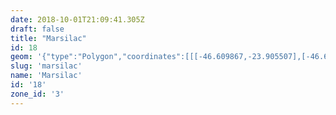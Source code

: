 ```yaml
---
date: 2018-10-01T21:09:41.305Z
draft: false
title: "Marsilac"
id: 18
geom: '{"type":"Polygon","coordinates":[[[-46.609867,-23.905507],[-46.610487,-23.905521],[-46.63893,-23.911156],[-46.640514,-23.911526],[-46.640432,-23.910784],[-46.64044,-23.909688],[-46.640707,-23.908299],[-46.641092,-23.90726],[-46.643264,-23.902398],[-46.643862,-23.901244],[-46.644598,-23.900242],[-46.647413,-23.897576],[-46.648333,-23.896472],[-46.650762,-23.892168],[-46.651267,-23.891098],[-46.651673,-23.889649],[-46.651782,-23.888206],[-46.664648,-23.887607],[-46.666836,-23.88756],[-46.69917,-23.886165],[-46.71714,-23.880856],[-46.720629,-23.879903],[-46.732545,-23.876326],[-46.73628,-23.875324],[-46.741593,-23.873696],[-46.747546,-23.872025],[-46.752321,-23.870563],[-46.763253,-23.866763],[-46.763525,-23.866992],[-46.763851,-23.867104],[-46.764544,-23.86693],[-46.764874,-23.866933],[-46.765122,-23.867044],[-46.765376,-23.86727],[-46.765591,-23.867323],[-46.766755,-23.8671],[-46.767272,-23.867076],[-46.767567,-23.8675],[-46.768006,-23.867817],[-46.768266,-23.868213],[-46.768395,-23.868284],[-46.769285,-23.868445],[-46.770146,-23.868275],[-46.770864,-23.867999],[-46.77135,-23.868019],[-46.771758,-23.868126],[-46.772214,-23.8681],[-46.772651,-23.867983],[-46.773116,-23.86811],[-46.773486,-23.868047],[-46.773781,-23.867825],[-46.774048,-23.867295],[-46.774357,-23.867164],[-46.774888,-23.866713],[-46.775305,-23.866678],[-46.775665,-23.866522],[-46.775637,-23.867167],[-46.775839,-23.872673],[-46.775864,-23.875201],[-46.776022,-23.87528],[-46.776041,-23.877415],[-46.776331,-23.880129],[-46.776398,-23.881782],[-46.776307,-23.884578],[-46.776432,-23.886302],[-46.776315,-23.887213],[-46.776626,-23.890263],[-46.776584,-23.892568],[-46.776826,-23.893179],[-46.776915,-23.893255],[-46.778078,-23.893327],[-46.782226,-23.893866],[-46.78309,-23.893932],[-46.78392,-23.8941],[-46.784114,-23.894066],[-46.785438,-23.894197],[-46.785617,-23.894284],[-46.78698,-23.894509],[-46.787561,-23.894754],[-46.788056,-23.894823],[-46.788596,-23.894657],[-46.789409,-23.894588],[-46.79509,-23.893752],[-46.795379,-23.893655],[-46.796233,-23.893167],[-46.796788,-23.893051],[-46.797175,-23.893095],[-46.798386,-23.893614],[-46.799195,-23.893772],[-46.799654,-23.893724],[-46.800179,-23.893581],[-46.800543,-23.893308],[-46.800949,-23.892881],[-46.801004,-23.8925],[-46.800915,-23.890478],[-46.800956,-23.890192],[-46.801318,-23.889154],[-46.801738,-23.888568],[-46.802117,-23.888203],[-46.802959,-23.887717],[-46.803454,-23.887565],[-46.804026,-23.88746],[-46.805455,-23.887521],[-46.806203,-23.887137],[-46.806767,-23.886716],[-46.807359,-23.886561],[-46.807564,-23.886856],[-46.807564,-23.88705],[-46.807418,-23.88725],[-46.806829,-23.887333],[-46.80672,-23.887396],[-46.806517,-23.88792],[-46.806527,-23.888071],[-46.806689,-23.888155],[-46.807074,-23.887748],[-46.807164,-23.887727],[-46.807216,-23.88778],[-46.807149,-23.88801],[-46.807242,-23.88834],[-46.806959,-23.888698],[-46.807076,-23.888878],[-46.807263,-23.888966],[-46.807411,-23.88925],[-46.807387,-23.889294],[-46.807107,-23.88925],[-46.806868,-23.88909],[-46.806739,-23.889187],[-46.806816,-23.889449],[-46.806772,-23.88983],[-46.807164,-23.890036],[-46.807243,-23.890282],[-46.807026,-23.890424],[-46.806739,-23.890398],[-46.806632,-23.890441],[-46.806672,-23.890634],[-46.806452,-23.890806],[-46.80641,-23.890907],[-46.806297,-23.89149],[-46.806203,-23.891662],[-46.806227,-23.891865],[-46.805962,-23.892202],[-46.805746,-23.892183],[-46.805584,-23.892066],[-46.80571,-23.891883],[-46.805934,-23.891746],[-46.805922,-23.891612],[-46.805506,-23.891377],[-46.805389,-23.891382],[-46.804851,-23.891971],[-46.804487,-23.892242],[-46.80412,-23.892883],[-46.804122,-23.892978],[-46.804195,-23.893034],[-46.804401,-23.892999],[-46.804824,-23.893039],[-46.804982,-23.893219],[-46.804998,-23.893433],[-46.804873,-23.894069],[-46.804633,-23.894379],[-46.804528,-23.894691],[-46.804625,-23.894919],[-46.804626,-23.895329],[-46.805195,-23.89556],[-46.805268,-23.895639],[-46.80523,-23.895728],[-46.804892,-23.895957],[-46.804851,-23.896124],[-46.80497,-23.896199],[-46.804972,-23.896517],[-46.805034,-23.89666],[-46.805341,-23.896829],[-46.805382,-23.896958],[-46.805285,-23.897047],[-46.80498,-23.89705],[-46.804893,-23.897154],[-46.804907,-23.897202],[-46.805219,-23.897271],[-46.805451,-23.897501],[-46.805447,-23.89764],[-46.805311,-23.897783],[-46.805555,-23.897868],[-46.805587,-23.897934],[-46.805598,-23.898414],[-46.806014,-23.898204],[-46.806127,-23.898269],[-46.806112,-23.898381],[-46.805939,-23.898416],[-46.805806,-23.898543],[-46.805832,-23.898716],[-46.806384,-23.899135],[-46.806437,-23.899404],[-46.806924,-23.899818],[-46.806917,-23.900023],[-46.807008,-23.900173],[-46.806723,-23.900889],[-46.80674,-23.901426],[-46.806838,-23.901419],[-46.807016,-23.901266],[-46.807126,-23.901364],[-46.806997,-23.901556],[-46.807088,-23.9017],[-46.807541,-23.901695],[-46.807799,-23.901776],[-46.807899,-23.901914],[-46.807863,-23.902122],[-46.807918,-23.902309],[-46.808127,-23.90247],[-46.808277,-23.902471],[-46.808423,-23.90262],[-46.808414,-23.902877],[-46.808325,-23.903089],[-46.80835,-23.903258],[-46.808754,-23.903338],[-46.808566,-23.903702],[-46.808811,-23.903911],[-46.808708,-23.904495],[-46.808765,-23.90457],[-46.808935,-23.904537],[-46.809043,-23.904313],[-46.809154,-23.904314],[-46.809265,-23.904485],[-46.809419,-23.905021],[-46.809524,-23.905038],[-46.809791,-23.904938],[-46.80971,-23.905226],[-46.810079,-23.905345],[-46.810138,-23.905628],[-46.810639,-23.905598],[-46.810651,-23.9058],[-46.810492,-23.906074],[-46.810572,-23.906176],[-46.810777,-23.906095],[-46.810911,-23.906117],[-46.811162,-23.90684],[-46.810843,-23.906872],[-46.810741,-23.907071],[-46.81082,-23.907156],[-46.811186,-23.90717],[-46.811331,-23.907288],[-46.811395,-23.907582],[-46.811355,-23.907793],[-46.811469,-23.907894],[-46.811636,-23.90792],[-46.811649,-23.907986],[-46.811309,-23.908339],[-46.811367,-23.908752],[-46.811557,-23.908932],[-46.811818,-23.908904],[-46.811858,-23.908975],[-46.811642,-23.909428],[-46.811355,-23.909719],[-46.811358,-23.909803],[-46.811562,-23.909969],[-46.81201,-23.910144],[-46.812084,-23.910288],[-46.812032,-23.910351],[-46.811763,-23.910327],[-46.811711,-23.910397],[-46.811989,-23.910823],[-46.811903,-23.91134],[-46.811749,-23.911317],[-46.811653,-23.910936],[-46.811518,-23.910859],[-46.811343,-23.910929],[-46.81125,-23.911198],[-46.811078,-23.911214],[-46.81091,-23.911118],[-46.81074,-23.911181],[-46.810814,-23.911351],[-46.811142,-23.911533],[-46.811319,-23.911867],[-46.811621,-23.911978],[-46.811905,-23.911983],[-46.812008,-23.912107],[-46.811772,-23.912544],[-46.811731,-23.913206],[-46.811793,-23.913439],[-46.811394,-23.914012],[-46.811468,-23.914517],[-46.811103,-23.915104],[-46.811131,-23.915439],[-46.810927,-23.915722],[-46.811022,-23.915867],[-46.811329,-23.915937],[-46.811471,-23.916062],[-46.811386,-23.916245],[-46.811416,-23.916333],[-46.811239,-23.916532],[-46.811284,-23.916616],[-46.811464,-23.916545],[-46.81153,-23.916601],[-46.811408,-23.916727],[-46.811137,-23.91682],[-46.811112,-23.916915],[-46.811584,-23.916912],[-46.811685,-23.916994],[-46.811493,-23.917202],[-46.810737,-23.917433],[-46.810055,-23.917822],[-46.809901,-23.917993],[-46.809968,-23.918089],[-46.810252,-23.917925],[-46.810409,-23.917929],[-46.810458,-23.917988],[-46.810424,-23.918063],[-46.810168,-23.91814],[-46.810145,-23.918207],[-46.810507,-23.918322],[-46.810676,-23.918177],[-46.810791,-23.918257],[-46.810652,-23.918445],[-46.810836,-23.918738],[-46.810636,-23.919957],[-46.810512,-23.920291],[-46.810591,-23.920408],[-46.81046,-23.921289],[-46.810169,-23.922293],[-46.809855,-23.922782],[-46.809648,-23.923549],[-46.809699,-23.924603],[-46.809361,-23.925598],[-46.809085,-23.926081],[-46.808846,-23.92672],[-46.808302,-23.928455],[-46.807762,-23.929303],[-46.807763,-23.929386],[-46.808099,-23.92989],[-46.808152,-23.930102],[-46.808078,-23.931922],[-46.807869,-23.932281],[-46.807266,-23.93275],[-46.807002,-23.933974],[-46.806424,-23.935034],[-46.806404,-23.935414],[-46.806842,-23.93603],[-46.806886,-23.936265],[-46.806705,-23.937457],[-46.806858,-23.937994],[-46.806884,-23.938371],[-46.806362,-23.939246],[-46.805965,-23.939476],[-46.805557,-23.939415],[-46.804211,-23.938507],[-46.803688,-23.938305],[-46.803383,-23.938291],[-46.802229,-23.938712],[-46.801293,-23.93886],[-46.800881,-23.93931],[-46.800566,-23.939496],[-46.799718,-23.939553],[-46.798967,-23.93925],[-46.79853,-23.939244],[-46.797994,-23.93944],[-46.797443,-23.939736],[-46.79711,-23.939827],[-46.796202,-23.939921],[-46.795656,-23.940218],[-46.795433,-23.940553],[-46.795144,-23.941783],[-46.794708,-23.942689],[-46.794399,-23.943166],[-46.794033,-23.943502],[-46.793477,-23.943662],[-46.79329,-23.943893],[-46.792795,-23.94378],[-46.792449,-23.943475],[-46.792114,-23.942961],[-46.791961,-23.942827],[-46.790993,-23.942503],[-46.789131,-23.941181],[-46.788327,-23.941131],[-46.787689,-23.941172],[-46.786932,-23.941351],[-46.786381,-23.941563],[-46.78569,-23.942253],[-46.785248,-23.942948],[-46.785085,-23.943375],[-46.783409,-23.945341],[-46.783414,-23.945465],[-46.784096,-23.94641],[-46.783654,-23.946822],[-46.783377,-23.947232],[-46.783014,-23.94737],[-46.782577,-23.947403],[-46.782257,-23.947593],[-46.782042,-23.947935],[-46.781538,-23.948403],[-46.781347,-23.948881],[-46.781142,-23.9492],[-46.780645,-23.949319],[-46.779274,-23.949074],[-46.778464,-23.949689],[-46.777102,-23.95018],[-46.776446,-23.95021],[-46.775735,-23.949962],[-46.775335,-23.949955],[-46.774261,-23.950219],[-46.773892,-23.950608],[-46.773856,-23.950769],[-46.77391,-23.950874],[-46.774258,-23.951388],[-46.774587,-23.952047],[-46.774988,-23.952585],[-46.775057,-23.952842],[-46.774905,-23.953078],[-46.774735,-23.953187],[-46.774547,-23.953268],[-46.774169,-23.953312],[-46.773884,-23.953456],[-46.773752,-23.953943],[-46.773759,-23.954171],[-46.773859,-23.954321],[-46.774363,-23.95464],[-46.774487,-23.954947],[-46.77444,-23.955206],[-46.774579,-23.955485],[-46.77479,-23.955774],[-46.775341,-23.956127],[-46.775369,-23.9563],[-46.775281,-23.956509],[-46.774991,-23.956778],[-46.774877,-23.95709],[-46.774836,-23.9575],[-46.774683,-23.957653],[-46.774587,-23.957669],[-46.77364,-23.957202],[-46.77337,-23.957185],[-46.773294,-23.957229],[-46.773294,-23.957745],[-46.773185,-23.958176],[-46.773324,-23.958542],[-46.77361,-23.959009],[-46.773618,-23.959381],[-46.773547,-23.959488],[-46.773002,-23.959774],[-46.772596,-23.96013],[-46.77194,-23.960174],[-46.771704,-23.960415],[-46.771458,-23.960931],[-46.771249,-23.961172],[-46.770999,-23.961315],[-46.770561,-23.961351],[-46.770287,-23.96125],[-46.769724,-23.960853],[-46.769358,-23.960809],[-46.769235,-23.961042],[-46.76912,-23.961843],[-46.768991,-23.962108],[-46.768839,-23.962152],[-46.768089,-23.961887],[-46.767193,-23.960967],[-46.766951,-23.960911],[-46.766711,-23.960959],[-46.76648,-23.961098],[-46.76639,-23.961283],[-46.76614,-23.961469],[-46.765704,-23.96209],[-46.765457,-23.962026],[-46.765162,-23.961797],[-46.76504,-23.96178],[-46.764831,-23.961917],[-46.763873,-23.962741],[-46.763608,-23.963293],[-46.763471,-23.963417],[-46.763179,-23.963439],[-46.762505,-23.963214],[-46.761954,-23.963221],[-46.762252,-23.963694],[-46.762446,-23.964271],[-46.762467,-23.964845],[-46.762529,-23.964985],[-46.76296,-23.965401],[-46.763523,-23.96581],[-46.763598,-23.965925],[-46.763577,-23.966365],[-46.76337,-23.966777],[-46.763157,-23.96802],[-46.763071,-23.968228],[-46.762536,-23.96846],[-46.762084,-23.968923],[-46.761134,-23.969349],[-46.760647,-23.96966],[-46.760086,-23.970336],[-46.760212,-23.972377],[-46.760155,-23.97256],[-46.759836,-23.97304],[-46.759677,-23.973543],[-46.759571,-23.973605],[-46.759444,-23.973552],[-46.759208,-23.973274],[-46.758762,-23.973205],[-46.758707,-23.973078],[-46.758735,-23.972687],[-46.7585,-23.972439],[-46.758221,-23.972473],[-46.757643,-23.973191],[-46.757415,-23.973294],[-46.757329,-23.973295],[-46.757194,-23.973138],[-46.757055,-23.972694],[-46.756548,-23.972522],[-46.756202,-23.972477],[-46.75536,-23.972548],[-46.754516,-23.972933],[-46.754384,-23.973072],[-46.754408,-23.973396],[-46.754648,-23.973844],[-46.754734,-23.974406],[-46.754721,-23.975371],[-46.754795,-23.975443],[-46.754954,-23.975448],[-46.755736,-23.975335],[-46.755996,-23.975399],[-46.756265,-23.976636],[-46.756203,-23.977461],[-46.756361,-23.977807],[-46.756521,-23.977891],[-46.756734,-23.977907],[-46.757347,-23.977533],[-46.757639,-23.977518],[-46.758152,-23.977683],[-46.758864,-23.978242],[-46.758822,-23.978909],[-46.758688,-23.979661],[-46.758556,-23.979932],[-46.758162,-23.980362],[-46.758141,-23.980547],[-46.758369,-23.980998],[-46.758558,-23.981568],[-46.75881,-23.98176],[-46.759289,-23.981952],[-46.759676,-23.98228],[-46.760026,-23.983292],[-46.760241,-23.983488],[-46.760858,-23.983696],[-46.760958,-23.983799],[-46.761033,-23.984194],[-46.760997,-23.984383],[-46.760884,-23.98448],[-46.760354,-23.98463],[-46.760252,-23.984769],[-46.760352,-23.985023],[-46.760631,-23.985343],[-46.76082,-23.986165],[-46.761109,-23.98627],[-46.761655,-23.986261],[-46.761983,-23.986378],[-46.762026,-23.986455],[-46.76191,-23.987168],[-46.761921,-23.987721],[-46.761781,-23.988362],[-46.761958,-23.988375],[-46.762365,-23.988037],[-46.763275,-23.98784],[-46.76356,-23.987887],[-46.764454,-23.988439],[-46.764582,-23.988655],[-46.764577,-23.988789],[-46.764335,-23.989374],[-46.763856,-23.989962],[-46.763807,-23.990114],[-46.76453,-23.990467],[-46.76476,-23.990641],[-46.765069,-23.990611],[-46.765335,-23.990672],[-46.765599,-23.991044],[-46.76569,-23.991441],[-46.766052,-23.991555],[-46.76628,-23.991801],[-46.766349,-23.992188],[-46.766211,-23.992816],[-46.766226,-23.993307],[-46.766535,-23.993824],[-46.766585,-23.994362],[-46.76679,-23.99474],[-46.766865,-23.99514],[-46.767094,-23.995641],[-46.767188,-23.995691],[-46.767657,-23.995609],[-46.767939,-23.995685],[-46.768195,-23.995837],[-46.768611,-23.995834],[-46.769236,-23.996161],[-46.769301,-23.996276],[-46.769264,-23.996684],[-46.769042,-23.99704],[-46.768049,-23.997875],[-46.768006,-23.998101],[-46.767733,-23.998468],[-46.767723,-23.998642],[-46.767791,-23.99876],[-46.768185,-23.999074],[-46.768542,-23.999178],[-46.768974,-23.999466],[-46.769231,-23.999509],[-46.769761,-24.000007],[-46.769941,-24.000494],[-46.770447,-24.001375],[-46.770662,-24.001624],[-46.77072,-24.001623],[-46.770731,-24.001523],[-46.770637,-24.001405],[-46.770593,-24.001154],[-46.77062,-24.001069],[-46.770746,-24.00101],[-46.771921,-24.001062],[-46.772531,-24.001029],[-46.773642,-24.001359],[-46.773708,-24.001836],[-46.773668,-24.002093],[-46.77384,-24.00267],[-46.774079,-24.003109],[-46.774451,-24.0036],[-46.774646,-24.004002],[-46.774209,-24.003799],[-46.774027,-24.003839],[-46.773912,-24.004091],[-46.774125,-24.00445],[-46.77411,-24.004741],[-46.774041,-24.004878],[-46.773943,-24.004994],[-46.773585,-24.005052],[-46.773301,-24.005371],[-46.772807,-24.005542],[-46.772426,-24.005755],[-46.772336,-24.005984],[-46.772244,-24.006729],[-46.771942,-24.007564],[-46.771767,-24.007652],[-46.771268,-24.007703],[-46.770687,-24.007992],[-46.770106,-24.00791],[-46.769665,-24.0081],[-46.769281,-24.008125],[-46.769041,-24.008019],[-46.76878,-24.007723],[-46.768528,-24.00721],[-46.768342,-24.006976],[-46.768164,-24.006867],[-46.768019,-24.006475],[-46.768044,-24.006022],[-46.767955,-24.005886],[-46.767487,-24.005627],[-46.767325,-24.005329],[-46.767121,-24.005166],[-46.766976,-24.004741],[-46.766837,-24.004546],[-46.766417,-24.004223],[-46.766058,-24.00407],[-46.765428,-24.003998],[-46.764122,-24.00456],[-46.763907,-24.004494],[-46.763547,-24.004228],[-46.76332,-24.004213],[-46.762741,-24.004442],[-46.76241,-24.004927],[-46.762132,-24.004363],[-46.761934,-24.004129],[-46.761912,-24.003622],[-46.761787,-24.003325],[-46.761661,-24.003184],[-46.761092,-24.00286],[-46.760102,-24.00254],[-46.759442,-24.002559],[-46.758761,-24.002342],[-46.75805,-24.002288],[-46.757526,-24.002456],[-46.757537,-24.002593],[-46.757774,-24.002923],[-46.7578,-24.003234],[-46.757135,-24.002694],[-46.756562,-24.002484],[-46.756025,-24.002436],[-46.755812,-24.002268],[-46.755291,-24.002023],[-46.754696,-24.001317],[-46.754705,-24.00083],[-46.754805,-24.000669],[-46.754816,-24.000494],[-46.754615,-24.000277],[-46.754351,-24.000186],[-46.754276,-24.000103],[-46.754151,-23.999694],[-46.753439,-23.999759],[-46.752923,-23.999693],[-46.752842,-23.999615],[-46.75291,-23.999199],[-46.752871,-23.998853],[-46.752663,-23.99834],[-46.752138,-23.997454],[-46.752084,-23.997224],[-46.752391,-23.99669],[-46.752436,-23.996348],[-46.752379,-23.996223],[-46.752102,-23.996048],[-46.751617,-23.996058],[-46.75135,-23.996187],[-46.75121,-23.996347],[-46.751128,-23.996568],[-46.751031,-23.996637],[-46.750574,-23.996653],[-46.750488,-23.996286],[-46.750253,-23.99585],[-46.749797,-23.995838],[-46.749286,-23.995653],[-46.74926,-23.995245],[-46.74949,-23.994813],[-46.749241,-23.994497],[-46.74915,-23.994111],[-46.7489,-23.993918],[-46.748401,-23.993728],[-46.748486,-23.99404],[-46.748322,-23.99422],[-46.748046,-23.994174],[-46.747585,-23.993897],[-46.747501,-23.9939],[-46.74713,-23.994289],[-46.746836,-23.99439],[-46.746721,-23.994283],[-46.746683,-23.993667],[-46.746589,-23.993543],[-46.746164,-23.993603],[-46.745914,-23.993874],[-46.745741,-23.99395],[-46.745225,-23.993703],[-46.744696,-23.993749],[-46.744573,-23.993687],[-46.744342,-23.993356],[-46.743465,-23.99312],[-46.743242,-23.993012],[-46.743139,-23.992887],[-46.743348,-23.992359],[-46.74335,-23.992073],[-46.743198,-23.991831],[-46.743031,-23.991743],[-46.742322,-23.991652],[-46.741858,-23.991685],[-46.740957,-23.992171],[-46.739664,-23.992445],[-46.739423,-23.992405],[-46.738946,-23.991975],[-46.738734,-23.991881],[-46.738509,-23.991837],[-46.738037,-23.991928],[-46.737752,-23.992082],[-46.7376,-23.992292],[-46.737511,-23.992858],[-46.737322,-23.993402],[-46.736871,-23.99394],[-46.735254,-23.994511],[-46.734215,-23.994572],[-46.733815,-23.994689],[-46.733291,-23.995434],[-46.733029,-23.995701],[-46.732808,-23.995814],[-46.73224,-23.995826],[-46.731974,-23.995972],[-46.731804,-23.995925],[-46.731413,-23.995313],[-46.730946,-23.995167],[-46.730548,-23.994751],[-46.730097,-23.994584],[-46.72998,-23.994666],[-46.729649,-23.995647],[-46.729424,-23.995782],[-46.729263,-23.995792],[-46.729028,-23.995708],[-46.728799,-23.995519],[-46.72843,-23.994883],[-46.7282,-23.994272],[-46.72811,-23.993597],[-46.727949,-23.993459],[-46.726629,-23.993496],[-46.726431,-23.993476],[-46.726084,-23.993304],[-46.725622,-23.993347],[-46.725006,-23.993563],[-46.724601,-23.994074],[-46.724332,-23.994316],[-46.724151,-23.994355],[-46.723039,-23.993301],[-46.722396,-23.99253],[-46.722037,-23.992445],[-46.721742,-23.992471],[-46.721588,-23.992552],[-46.721028,-23.99295],[-46.720208,-23.993781],[-46.719444,-23.994163],[-46.719406,-23.994248],[-46.719542,-23.994656],[-46.719535,-23.994802],[-46.718635,-23.99566],[-46.718332,-23.995638],[-46.717871,-23.995764],[-46.717508,-23.995705],[-46.717162,-23.995548],[-46.716745,-23.995702],[-46.716682,-23.995674],[-46.71652,-23.994802],[-46.716392,-23.994584],[-46.716217,-23.994592],[-46.715759,-23.994908],[-46.71538,-23.99463],[-46.715054,-23.994565],[-46.71486,-23.99459],[-46.714531,-23.994749],[-46.713774,-23.994769],[-46.713207,-23.99489],[-46.713252,-23.995022],[-46.713663,-23.995357],[-46.713836,-23.995642],[-46.713815,-23.99597],[-46.713705,-23.996127],[-46.713561,-23.996174],[-46.712814,-23.995907],[-46.711993,-23.995778],[-46.710863,-23.995446],[-46.710376,-23.995106],[-46.709678,-23.994343],[-46.709505,-23.99396],[-46.70926,-23.992951],[-46.709451,-23.992759],[-46.709474,-23.992603],[-46.70923,-23.992589],[-46.708614,-23.992371],[-46.708278,-23.99203],[-46.708519,-23.991774],[-46.708642,-23.991456],[-46.708593,-23.991208],[-46.708189,-23.990927],[-46.708016,-23.990607],[-46.707808,-23.990489],[-46.706968,-23.990343],[-46.706762,-23.989954],[-46.706637,-23.989932],[-46.706128,-23.99018],[-46.705736,-23.989919],[-46.705483,-23.990321],[-46.705396,-23.990648],[-46.705265,-23.990678],[-46.705009,-23.990603],[-46.704759,-23.990701],[-46.704324,-23.99097],[-46.704134,-23.991231],[-46.703539,-23.991657],[-46.70333,-23.991464],[-46.702052,-23.991248],[-46.701496,-23.990869],[-46.700229,-23.990538],[-46.700003,-23.990251],[-46.699685,-23.99009],[-46.699223,-23.990147],[-46.699127,-23.989952],[-46.699089,-23.989447],[-46.698524,-23.988861],[-46.697497,-23.988742],[-46.696938,-23.988999],[-46.696582,-23.989026],[-46.696071,-23.989187],[-46.695909,-23.98874],[-46.695444,-23.988084],[-46.695135,-23.987904],[-46.69478,-23.987551],[-46.694667,-23.987518],[-46.694173,-23.987029],[-46.694285,-23.986545],[-46.694151,-23.985379],[-46.693882,-23.98491],[-46.693285,-23.984624],[-46.693138,-23.984447],[-46.693036,-23.984241],[-46.693007,-23.983511],[-46.692849,-23.983358],[-46.692582,-23.983458],[-46.692396,-23.983621],[-46.692078,-23.984143],[-46.691897,-23.984645],[-46.691772,-23.984692],[-46.691546,-23.984637],[-46.691206,-23.984922],[-46.691106,-23.984918],[-46.690992,-23.984775],[-46.690777,-23.984651],[-46.690614,-23.984624],[-46.69044,-23.984655],[-46.690167,-23.984819],[-46.690017,-23.984826],[-46.689616,-23.984553],[-46.689142,-23.984416],[-46.688781,-23.984524],[-46.688447,-23.984855],[-46.688242,-23.984949],[-46.687949,-23.984904],[-46.687776,-23.984585],[-46.687629,-23.98454],[-46.686958,-23.984661],[-46.686753,-23.984575],[-46.686319,-23.984653],[-46.686106,-23.984928],[-46.685834,-23.985762],[-46.685463,-23.986321],[-46.68458,-23.986689],[-46.684451,-23.98681],[-46.684449,-23.987018],[-46.684714,-23.987394],[-46.684767,-23.987622],[-46.684701,-23.98798],[-46.684607,-23.988095],[-46.684237,-23.98839],[-46.683831,-23.988426],[-46.68316,-23.988589],[-46.68277,-23.988567],[-46.682533,-23.988627],[-46.681811,-23.989222],[-46.680878,-23.989637],[-46.680443,-23.989631],[-46.679625,-23.989308],[-46.678532,-23.989138],[-46.677736,-23.988793],[-46.677351,-23.988792],[-46.677123,-23.988639],[-46.676919,-23.988589],[-46.676845,-23.988596],[-46.676801,-23.988689],[-46.676824,-23.989131],[-46.676606,-23.989335],[-46.676216,-23.989345],[-46.675687,-23.989527],[-46.675058,-23.989851],[-46.674917,-23.989857],[-46.67473,-23.989839],[-46.674375,-23.9895],[-46.673777,-23.98868],[-46.673527,-23.988553],[-46.673318,-23.988555],[-46.672907,-23.988689],[-46.671559,-23.988943],[-46.669743,-23.989103],[-46.668973,-23.988971],[-46.668347,-23.988676],[-46.668137,-23.988642],[-46.666742,-23.988745],[-46.666092,-23.988732],[-46.665768,-23.98864],[-46.664706,-23.988612],[-46.663898,-23.988649],[-46.663526,-23.988765],[-46.663015,-23.988783],[-46.662069,-23.988406],[-46.661711,-23.988414],[-46.661397,-23.988868],[-46.661192,-23.989873],[-46.660693,-23.990486],[-46.660577,-23.991168],[-46.660253,-23.992092],[-46.659388,-23.993378],[-46.659165,-23.993618],[-46.659022,-23.993684],[-46.657976,-23.993549],[-46.65737,-23.993569],[-46.656497,-23.993853],[-46.655934,-23.994194],[-46.655708,-23.994721],[-46.655132,-23.995612],[-46.654788,-23.995976],[-46.65444,-23.996546],[-46.653699,-23.997521],[-46.653261,-23.997886],[-46.6526,-23.998189],[-46.652037,-23.998669],[-46.651862,-23.999213],[-46.651761,-23.999803],[-46.651327,-24.000856],[-46.64932,-24.000878],[-46.647562,-23.99993],[-46.64419,-23.998902],[-46.6437,-23.998629],[-46.643038,-23.998136],[-46.642498,-23.99786],[-46.642134,-23.997919],[-46.641418,-23.998155],[-46.6411,-23.998152],[-46.640885,-23.998086],[-46.640408,-23.997831],[-46.639862,-23.997344],[-46.639723,-23.997135],[-46.639394,-23.996045],[-46.639075,-23.995356],[-46.638599,-23.994869],[-46.637982,-23.994369],[-46.637679,-23.9943],[-46.637497,-23.994324],[-46.637064,-23.994471],[-46.636412,-23.994845],[-46.63575,-23.995045],[-46.635259,-23.994926],[-46.634803,-23.994495],[-46.63453,-23.99412],[-46.634348,-23.993723],[-46.634181,-23.993111],[-46.633921,-23.992828],[-46.633098,-23.992509],[-46.631877,-23.992443],[-46.631019,-23.992144],[-46.629769,-23.991248],[-46.6296,-23.991082],[-46.629494,-23.990684],[-46.629523,-23.990564],[-46.630398,-23.99034],[-46.631386,-23.989799],[-46.632035,-23.989183],[-46.632416,-23.988726],[-46.632752,-23.988497],[-46.633498,-23.988167],[-46.633508,-23.988018],[-46.633306,-23.987563],[-46.633675,-23.986601],[-46.633738,-23.986251],[-46.633479,-23.985508],[-46.633641,-23.984473],[-46.633647,-23.983735],[-46.633963,-23.982742],[-46.634261,-23.982465],[-46.634973,-23.981491],[-46.635223,-23.981021],[-46.635325,-23.980656],[-46.635383,-23.979932],[-46.635348,-23.979662],[-46.634707,-23.979661],[-46.634714,-23.979197],[-46.634952,-23.978366],[-46.635139,-23.978155],[-46.635665,-23.977779],[-46.635734,-23.97764],[-46.635705,-23.977472],[-46.635545,-23.977365],[-46.635113,-23.97723],[-46.634193,-23.976637],[-46.634077,-23.976475],[-46.633671,-23.976185],[-46.632895,-23.97588],[-46.632673,-23.975703],[-46.631689,-23.975528],[-46.630558,-23.975068],[-46.63027,-23.974547],[-46.629815,-23.974175],[-46.629348,-23.973938],[-46.629283,-23.973311],[-46.629096,-23.973329],[-46.628842,-23.973588],[-46.62869,-23.973624],[-46.627854,-23.973544],[-46.627726,-23.973519],[-46.627592,-23.973406],[-46.627231,-23.97301],[-46.627076,-23.972601],[-46.62698,-23.972522],[-46.626726,-23.972605],[-46.626627,-23.972747],[-46.626357,-23.972886],[-46.625178,-23.972569],[-46.62476,-23.972207],[-46.624191,-23.971161],[-46.624091,-23.971164],[-46.623691,-23.971422],[-46.623517,-23.971445],[-46.622858,-23.971329],[-46.622155,-23.971104],[-46.62158,-23.97105],[-46.620966,-23.971077],[-46.620615,-23.970953],[-46.620073,-23.970056],[-46.620039,-23.969844],[-46.62013,-23.969709],[-46.619542,-23.969689],[-46.618968,-23.969523],[-46.618874,-23.969305],[-46.619077,-23.968938],[-46.619048,-23.968819],[-46.618346,-23.968126],[-46.618003,-23.967921],[-46.617801,-23.967575],[-46.617638,-23.967435],[-46.617227,-23.967466],[-46.616494,-23.967686],[-46.616123,-23.967229],[-46.615641,-23.96693],[-46.614336,-23.967092],[-46.614227,-23.967285],[-46.614228,-23.967555],[-46.613941,-23.967699],[-46.613069,-23.967908],[-46.612602,-23.968544],[-46.612892,-23.969187],[-46.612802,-23.969347],[-46.612593,-23.969412],[-46.611894,-23.969379],[-46.611701,-23.969256],[-46.611837,-23.968147],[-46.611637,-23.967664],[-46.611704,-23.966837],[-46.611623,-23.966568],[-46.61125,-23.966112],[-46.610831,-23.96594],[-46.610049,-23.965855],[-46.609877,-23.965663],[-46.609882,-23.965598],[-46.610219,-23.965407],[-46.610554,-23.964983],[-46.610607,-23.964801],[-46.610543,-23.964634],[-46.610368,-23.964477],[-46.610027,-23.964333],[-46.609353,-23.964294],[-46.608826,-23.964079],[-46.608464,-23.963721],[-46.608263,-23.963375],[-46.608232,-23.962806],[-46.6083,-23.96251],[-46.608124,-23.961431],[-46.608187,-23.961157],[-46.608723,-23.960983],[-46.609131,-23.960692],[-46.609567,-23.960652],[-46.609959,-23.960498],[-46.609489,-23.959775],[-46.609174,-23.959501],[-46.608265,-23.959285],[-46.608144,-23.959198],[-46.608085,-23.95908],[-46.608165,-23.958828],[-46.608464,-23.958678],[-46.608506,-23.958543],[-46.607465,-23.958146],[-46.607254,-23.957957],[-46.606725,-23.957146],[-46.606293,-23.956787],[-46.606135,-23.956515],[-46.606251,-23.956367],[-46.606695,-23.95612],[-46.606931,-23.955576],[-46.606959,-23.954944],[-46.606855,-23.954251],[-46.606874,-23.953957],[-46.606784,-23.953589],[-46.606858,-23.953384],[-46.607372,-23.953449],[-46.607528,-23.95341],[-46.608322,-23.952387],[-46.610008,-23.951394],[-46.6108,-23.950436],[-46.610845,-23.950149],[-46.610624,-23.949635],[-46.610449,-23.949567],[-46.60977,-23.949587],[-46.609295,-23.949247],[-46.609111,-23.948918],[-46.609087,-23.948644],[-46.608938,-23.948416],[-46.608722,-23.948297],[-46.607724,-23.948301],[-46.607388,-23.948069],[-46.607444,-23.947539],[-46.607055,-23.947072],[-46.607,-23.946409],[-46.607136,-23.946178],[-46.607601,-23.945664],[-46.606877,-23.944843],[-46.606808,-23.944282],[-46.60738,-23.94346],[-46.607582,-23.942999],[-46.608215,-23.942113],[-46.608452,-23.941639],[-46.608604,-23.94094],[-46.608523,-23.940867],[-46.607832,-23.94081],[-46.607607,-23.94059],[-46.607437,-23.939731],[-46.607345,-23.939553],[-46.606304,-23.938901],[-46.606267,-23.938679],[-46.606545,-23.938147],[-46.606731,-23.937309],[-46.606851,-23.937065],[-46.607414,-23.936919],[-46.607671,-23.936009],[-46.60772,-23.936013],[-46.607712,-23.936101],[-46.607463,-23.936911],[-46.608286,-23.936921],[-46.609178,-23.937173],[-46.609666,-23.937192],[-46.610699,-23.93748],[-46.611455,-23.937536],[-46.612306,-23.937721],[-46.612599,-23.93765],[-46.612907,-23.937441],[-46.61313,-23.937154],[-46.613306,-23.936712],[-46.613544,-23.936503],[-46.613927,-23.936407],[-46.615099,-23.936352],[-46.615815,-23.935364],[-46.615872,-23.935148],[-46.615953,-23.934151],[-46.616176,-23.932944],[-46.616362,-23.930474],[-46.616233,-23.93034],[-46.615963,-23.930343],[-46.61561,-23.930436],[-46.615026,-23.930805],[-46.614734,-23.930906],[-46.613954,-23.930971],[-46.613325,-23.930739],[-46.61316,-23.930509],[-46.612896,-23.929859],[-46.612778,-23.929747],[-46.611736,-23.929542],[-46.611283,-23.929323],[-46.611238,-23.92925],[-46.61128,-23.928889],[-46.611529,-23.928051],[-46.611539,-23.927657],[-46.611737,-23.92666],[-46.611648,-23.926479],[-46.611495,-23.926545],[-46.61137,-23.926697],[-46.610815,-23.927729],[-46.610643,-23.928207],[-46.610313,-23.928592],[-46.609657,-23.929663],[-46.609512,-23.929684],[-46.608997,-23.929275],[-46.608869,-23.928935],[-46.608714,-23.928187],[-46.609077,-23.927385],[-46.609155,-23.926671],[-46.609357,-23.925766],[-46.610327,-23.924735],[-46.610456,-23.92438],[-46.61047,-23.924143],[-46.610384,-23.923951],[-46.610256,-23.923872],[-46.609297,-23.923599],[-46.609156,-23.923512],[-46.608799,-23.923051],[-46.608694,-23.922118],[-46.608543,-23.921554],[-46.608682,-23.920889],[-46.608546,-23.920389],[-46.608579,-23.919814],[-46.608652,-23.919516],[-46.608744,-23.919407],[-46.609068,-23.919394],[-46.609221,-23.919322],[-46.609547,-23.918931],[-46.609716,-23.918605],[-46.609803,-23.918063],[-46.609474,-23.917116],[-46.609056,-23.916647],[-46.608906,-23.916234],[-46.608537,-23.916],[-46.608277,-23.915639],[-46.608099,-23.91514],[-46.608105,-23.914845],[-46.608262,-23.914483],[-46.608346,-23.914435],[-46.609087,-23.914376],[-46.609804,-23.913993],[-46.610483,-23.91392],[-46.61085,-23.913979],[-46.611276,-23.914169],[-46.611411,-23.91406],[-46.611526,-23.913674],[-46.61153,-23.913439],[-46.611327,-23.912887],[-46.611259,-23.912256],[-46.61131,-23.91166],[-46.611588,-23.911109],[-46.611612,-23.910921],[-46.611375,-23.910637],[-46.61127,-23.910296],[-46.611951,-23.909335],[-46.612328,-23.908658],[-46.612449,-23.908204],[-46.612403,-23.907919],[-46.612256,-23.907768],[-46.611134,-23.907296],[-46.610926,-23.906799],[-46.609867,-23.905507]]]}'
slug: 'marsilac'
name: 'Marsilac'
id: '18'
zone_id: '3'
---
```

		